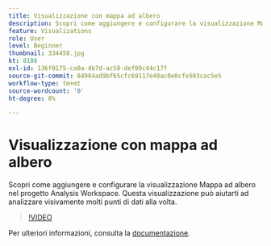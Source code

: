```yaml
---
title: Visualizzazione con mappa ad albero
description: Scopri come aggiungere e configurare la visualizzazione Mappa ad albero nel progetto Analysis Workspace. Questa visualizzazione può aiutarti ad analizzare visivamente molti punti di dati alla volta.
feature: Visualizations
role: User
level: Beginner
thumbnail: 334458.jpg
kt: 8186
exl-id: 136f0175-ca0a-4b7d-ac58-def09c44c17f
source-git-commit: 84984ad9bf65cfc69117e40ac0e0cfe503cac5e5
workflow-type: tm+mt
source-wordcount: '0'
ht-degree: 0%

---
```


# Visualizzazione con mappa ad albero

Scopri come aggiungere e configurare la visualizzazione Mappa ad albero nel progetto Analysis Workspace. Questa visualizzazione può aiutarti ad analizzare visivamente molti punti di dati alla volta.

>[!VIDEO](https://video.tv.adobe.com/v/334458/?quality=12&learn=on)

Per ulteriori informazioni, consulta la [documentazione](https://experienceleague.adobe.com/docs/analytics/analyze/analysis-workspace/visualizations/treemap.html?lang=it).

